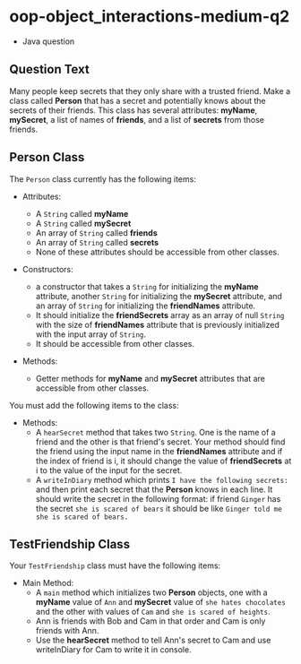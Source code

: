 # oop-object_interactions-medium-q2

- Java question

## Question Text

Many people keep secrets that they only share with a trusted friend. Make a class called **Person** that has a secret
and potentially knows about the secrets of their friends. This class has several attributes: **myName**, **mySecret**,
a list of names of **friends**, and a list of **secrets** from those friends.

## Person Class

The `Person` class currently has the following items:

- Attributes:
    - A `String` called **myName**
    - A `String` called **mySecret**
    - An array of `String` called **friends**
    - An array of `String` called **secrets**
    - None of these attributes should be accessible from other classes.

- Constructors:
    - a constructor that takes a `String` for initializing the **myName** attribute, another `String` for initializing
      the **mySecret** attribute, and an array of `String` for initializing the **friendNames** attribute.
    - It should initialize the **friendSecrets** array as an array of null `String` with the size of **friendNames**
      attribute that is previously initialized with the input array of `String`.
    - It should be accessible from other classes.

- Methods:
    - Getter methods for **myName** and **mySecret** attributes that are accessible from other classes.

You must add the following items to the class:

- Methods:
    - A `hearSecret` method that takes two `String`. One is the name of a friend and the other is that friend's secret.
      Your method should find the friend using the input name in the **friendNames** attribute and if the index of
      friend is i, it should change the value of **friendSecrets** at i to the value of the input for the secret.
    - A `writeInDiary` method which prints `I have the following secrets:` and then print each secret that the
      **Person** knows in each line. It should write the secret in the following format:
      if friend `Ginger` has the secret `she is scared of bears` it should be
      like `Ginger told me she is scared of bears.`

## TestFriendship Class

Your `TestFriendship` class must have the following items:

- Main Method:
    - A `main` method which initializes two **Person** objects, one with a **myName** value of `Ann` and **mySecret**
      value of `she hates chocolates` and the other with values of `Cam` and `she is scared of heights`.
    - Ann is friends with Bob and Cam in that order and Cam is only friends with Ann.
    - Use the **hearSecret** method to tell Ann's secret to Cam and use writeInDiary for Cam to write it in console.